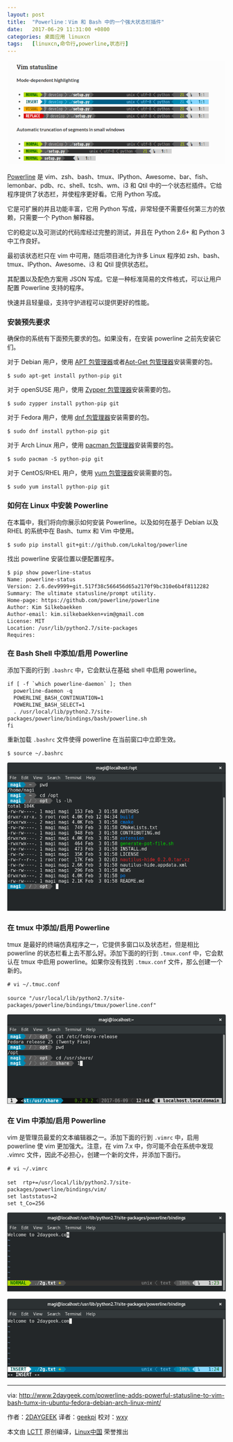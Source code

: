 ```yaml
---
layout: post
title:	"Powerline：Vim 和 Bash 中的一个强大状态栏插件"
date:	2017-06-29 11:31:00 +0800 
categories:	桌面应用 linuxcn 
tags:	[linuxcn,命令行,powerline,状态行]
---
```



![](/Asserts/Images/album/201706/29/113131dqpqahdfjm9o8hq8.png)


[Powerline](https://github.com/powerline/powerline) 是 vim、zsh、bash、tmux、IPython、Awesome、bar、fish、lemonbar、pdb、rc、shell、tcsh、wm、i3 和 Qtil 中的一个状态栏插件。它给程序提供了状态栏，并使程序更好看。它用 Python 写成。


它是可扩展的并且功能丰富，它用 Python 写成，非常轻便不需要任何第三方的依赖，只需要一个 Python 解释器。


它的稳定以及可测试的代码库经过完整的测试，并且在 Python 2.6+ 和 Python 3 中工作良好。


最初该状态栏只在 vim 中可用，随后项目进化为许多 Linux 程序如 zsh、bash、tmux、IPython、Awesome、i3 和 Qtil 提供状态栏。


其配置以及配色方案用 JSON 写成。它是一种标准简易的文件格式，可以让用户配置 Powerline 支持的程序。


快速并且轻量级，支持守护进程可以提供更好的性能。


### 安装预先要求


确保你的系统有下面预先要求的包。如果没有，在安装 powerline 之前先安装它们。


对于 Debian 用户，使用 [APT 包管理器](http://www.2daygeek.com/apt-command-examples/)或者[Apt-Get 包管理器](http://www.2daygeek.com/apt-get-apt-cache-command-examples/)安装需要的包。



```
$ sudo apt-get install python-pip git

```

对于 openSUSE 用户，使用 [Zypper 包管理器](http://www.2daygeek.com/zypper-command-examples/)安装需要的包。



```
$ sudo zypper install python-pip git

```

对于 Fedora 用户，使用 [dnf 包管理器](http://www.2daygeek.com/dnf-command-examples/)安装需要的包。



```
$ sudo dnf install python-pip git

```

对于 Arch Linux 用户，使用 [pacman 包管理器](http://www.2daygeek.com/pacman-command-examples/)安装需要的包。



```
$ sudo pacman -S python-pip git

```

对于 CentOS/RHEL 用户，使用 [yum 包管理器](http://www.2daygeek.com/yum-command-examples/)安装需要的包。



```
$ sudo yum install python-pip git

```

### 如何在 Linux 中安装 Powerline


在本篇中，我们将向你展示如何安装 Powerline。以及如何在基于 Debian 以及 RHEL 的系统中在 Bash、tumx 和 Vim 中使用。



```
$ sudo pip install git+git://github.com/Lokaltog/powerline

```

找出 powerline 安装位置以便配置程序。



```
$ pip show powerline-status
Name: powerline-status
Version: 2.6.dev9999+git.517f38c566456d65a2170f9bc310e6b4f8112282
Summary: The ultimate statusline/prompt utility.
Home-page: https://github.com/powerline/powerline
Author: Kim Silkebaekken
Author-email: kim.silkebaekken+vim@gmail.com
License: MIT
Location: /usr/lib/python2.7/site-packages
Requires: 

```

### 在 Bash Shell 中添加/启用 Powerline


添加下面的行到 `.bashrc` 中，它会默认在基础 shell 中启用 powerline。



```
if [ -f `which powerline-daemon` ]; then
  powerline-daemon -q
  POWERLINE_BASH_CONTINUATION=1
  POWERLINE_BASH_SELECT=1
  . /usr/local/lib/python2.7/site-packages/powerline/bindings/bash/powerline.sh
fi

```

重新加载 `.bashrc` 文件使得 powerline 在当前窗口中立即生效。



```
$ source ~/.bashrc

```

![](/Asserts/Images/album/201706/29/113139gwj5jastckk65emo.png)


### 在 tmux 中添加/启用 Powerline


tmux 是最好的终端仿真程序之一，它提供多窗口以及状态栏，但是相比 powerline 的状态栏看上去不那么好。添加下面的的行到 `.tmux.conf` 中，它会默认在 tmux 中启用 powerline。如果你没有找到 `.tmux.conf` 文件，那么创建一个新的。



```
# vi ~/.tmuc.conf

source "/usr/local/lib/python2.7/site-packages/powerline/bindings/tmux/powerline.conf"

```

![](/Asserts/Images/album/201706/29/113141ionppiipino8pjsi.png)


### 在 Vim 中添加/启用 Powerline


vim 是管理员最爱的文本编辑器之一。添加下面的行到 `.vimrc` 中，启用 powerline 使 vim 更加强大。注意，在 vim 7.x 中，你可能不会在系统中发现 .vimrc 文件，因此不必担心，创建一个新的文件，并添加下面行。



```
# vi ~/.vimrc

set  rtp+=/usr/local/lib/python2.7/site-packages/powerline/bindings/vim/
set laststatus=2
set t_Co=256

```

![](/Asserts/Images/album/201706/29/113142uurqtxxwtgax2ci8.png)


![](/Asserts/Images/album/201706/29/113144hl7qy5jsqnv7y9yl.png)




---


via: <http://www.2daygeek.com/powerline-adds-powerful-statusline-to-vim-bash-tumx-in-ubuntu-fedora-debian-arch-linux-mint/>


作者：[2DAYGEEK](http://www.2daygeek.com/author/2daygeek/) 译者：[geekpi](https://github.com/geekpi) 校对：[wxy](https://github.com/wxy)


本文由 [LCTT](https://github.com/LCTT/TranslateProject) 原创编译，[Linux中国](https://linux.cn/) 荣誉推出
